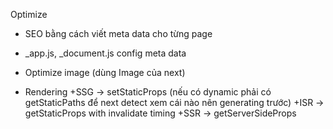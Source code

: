 Optimize

- SEO bằng cách viết meta data cho từng page
- \_app.js, \_document.js config meta data
- Optimize image (dùng Image của next)

- Rendering
  +SSG -> setStaticProps (nếu có dynamic phải có getStaticPaths để next detect xem cái nào nên generating trước)
  +ISR -> getStaticProps with invalidate timing
  +SSR -> getServerSideProps
